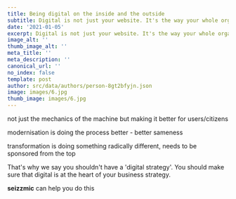 ```yaml
---
title: Being digital on the inside and the outside
subtitle: Digital is not just your website. It's the way your whole organisation works.
date: '2021-01-05'
excerpt: Digital is not just your website. It's the way your whole organisation works.
image_alt: ''
thumb_image_alt: ''
meta_title: ''
meta_description: ''
canonical_url: ''
no_index: false
template: post
author: src/data/authors/person-8gt2bfyjn.json
image: images/6.jpg
thumb_image: images/6.jpg
---
```

not just the mechanics of the machine but making it better for users/citizens

modernisation is doing the process better - better sameness

transformation is doing something radically different, needs to be sponsored from the top

That's why we say you shouldn't have a 'digital strategy'. You should make sure that digital is at the heart of your business strategy.

**seizzmic** can help you do this
